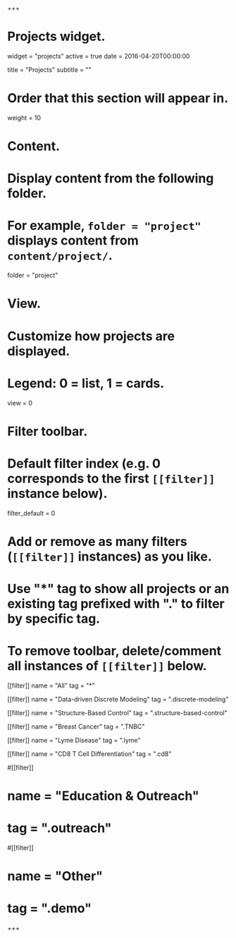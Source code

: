 +++
# Projects widget.
widget = "projects"
active = true
date = 2016-04-20T00:00:00

title = "Projects"
subtitle = ""

# Order that this section will appear in.
weight = 10

# Content.
# Display content from the following folder.
# For example, `folder = "project"` displays content from `content/project/`.
folder = "project"

# View.
# Customize how projects are displayed.
# Legend: 0 = list, 1 = cards.
view = 0

# Filter toolbar.

# Default filter index (e.g. 0 corresponds to the first `[[filter]]` instance below).
filter_default = 0

# Add or remove as many filters (`[[filter]]` instances) as you like.
# Use "*" tag to show all projects or an existing tag prefixed with "." to filter by specific tag.
# To remove toolbar, delete/comment all instances of `[[filter]]` below.

[[filter]]
  name = "All"
  tag = "*"

[[filter]]
   name = "Data-driven Discrete Modeling"
   tag = ".discrete-modeling"

   
 [[filter]]
   name = "Structure-Based Control"
   tag = ".structure-based-control" 
   
 [[filter]]
   name = "Breast Cancer"
   tag = ".TNBC"

 [[filter]]
   name = "Lyme Disease"
   tag = ".lyme" 
   
 [[filter]]
   name = "CD8 T Cell Differentiation"
   tag = ".cd8" 
      
   
#[[filter]]
#   name = "Education & Outreach"
#   tag = ".outreach"
   
   
#[[filter]]
#  name = "Other"
#  tag = ".demo"

+++

